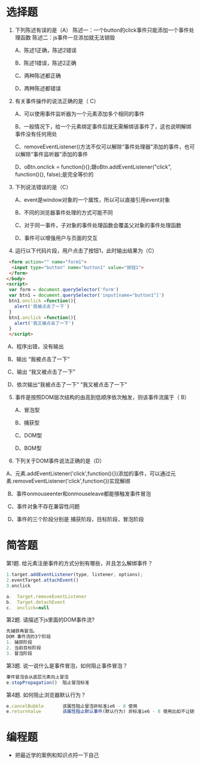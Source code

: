 # 选择题

1. 下列陈述有误的是（A） 
   陈述一：一个button的click事件只能添加一个事件处理函数
   陈述二：js事件一旦添加就无法销毁   

   A、陈述1正确，陈述2错误

   B、陈述1错误，陈述2正确

   C、两种陈述都正确

   D、两种陈述都错误


2. 有关事件操作的说法正确的是（   C）

   A、可以使用事件监听器为一个元素添加多个相同的事件

   B、一般情况下，给一个元素绑定事件后就无需解绑该事件了，这也说明解绑事件没有任何用处

   C、removeEventListener()方法不仅可以解除“事件处理器”添加的事件，也可以解除“事件监听器”添加的事件

   D、oBtn.onclick = function(){};跟oBtn.addEventListener("click", function(){}, false);是完全等价的


3.  下列说法错误的是（C）

    A、event是window对象的一个属性，所以可以直接引用event对象 

    B、不同的浏览器事件处理的方式可能不同 

    C、对于同一事件，子对象的事件处理函数会覆盖父对象的事件处理函数  

    D、事件可以增强用户与页面的交互  


4. 运行以下代码片段，用户点击了按钮1，此时输出结果为（C）
```html
 <form action="" name="form1">
  <input type="button" name="button1" value="按钮1">
 </form>
</body>
<script>
 var form = document.querySelector('form')
 var btn1 = document.querySelector('input[name="button1"]')
 btn1.onclick =function(){
   alert('我被点击了一下')
 }
 btn1.onclick =function(){
   alert('我又被点击了一下')
 }
 </script>
```

​     A、程序出错，没有输出 

​    B、输出 “我被点击了一下” 

​    C、输出 “我又被点击了一下” 

​    D、依次输出“我被点击了一下” “我又被点击了一下”  

5. 事件是按照DOM层次结构的由高到低顺序依次触发，则该事件流属于（ B） 

    A、冒泡型 

    B、捕获型

   C、DOM型

   D、BOM型


6. 下列关于DOM事件说法正确的是（D） 

​       A、元素.addEventListener('click',function(){})添加的事件，可以通过元素.removeEventListener('click',function{})实现解绑

​      B、事件onmouseenter和onmouseleave都能够触发事件冒泡

​      C、事件对象不存在兼容性问题

​      D、事件的三个阶段分别是 捕获阶段，目标阶段，冒泡阶段




# 简答题

第1题. 给元素注册事件的方式分别有哪些，并且怎么解绑事件？
```js
1.target.addEventListener(type, listener, options);
2.eventTarget.attachEvent()
3.onclick

a.  Target.removeEventListener
b.  Target.detachEvent
c.  onclick=null
```
第2题. 请描述下js里面的DOM事件流?
```js
先捕获再冒泡。
DOM 事件流的3个阶段
1. 捕获阶段
2. 当前目标阶段
3. 冒泡阶段 
```
第3题. 说一说什么是事件冒泡，如何阻止事件冒泡？
```js
事件冒泡会从底层元素向上冒泡
e.stopPropagation()  阻止冒泡标准
```
第4题. 如何阻止浏览器默认行为？
```js
e.cancelBubble       该属性阻止冒泡非标准ie6 - 8 使用
e.returnValue        该属性阻止默认事件(默认行为) 非标准ie6 - 8 使用比如不让链接跳转
```

# 编程题
- 把最近学的案例和知识点捋一下自己


